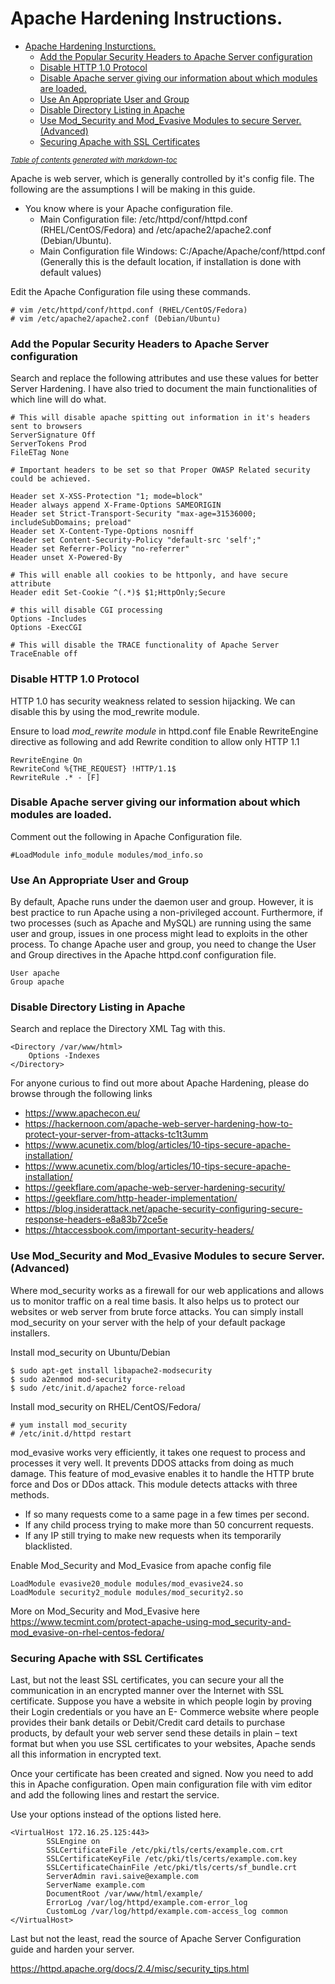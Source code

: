 # Apache Hardening Instructions.

- [Apache Hardening Insturctions.](#apache-hardening-insturctions)
    + [Add the Popular Security Headers to Apache Server configuration](#add-the-popular-security-headers-to-apache-server-configuration)
    + [Disable HTTP 1.0 Protocol](#disable-http-10-protocol)
    + [Disable Apache server giving our information about which modules are loaded.](#disable-apache-server-giving-our-information-about-which-modules-are-loaded)
    + [Use An Appropriate User and Group](#use-an-appropriate-user-and-group)
    + [Disable Directory Listing in Apache](#disable-directory-listing-in-apache)
    + [Use Mod_Security and Mod_Evasive Modules to secure Server. (Advanced)](#use-mod-security-and-mod-evasive-modules-to-secure-server--advanced-)
    + [Securing Apache with SSL Certificates](#securing-apache-with-ssl-certificates)

<small><i><a href='http://ecotrust-canada.github.io/markdown-toc/'>Table of contents generated with markdown-toc</a></i></small>

Apache is web server, which is generally controlled by it's config file. The following are the assumptions I will be making in this guide. 
- You know where is your Apache configuration file. 
  - Main Configuration file: /etc/httpd/conf/httpd.conf (RHEL/CentOS/Fedora) and /etc/apache2/apache2.conf (Debian/Ubuntu).
  - Main Configuration file Windows:  C:/Apache/Apache/conf/httpd.conf  (Generally this is the default location, if installation is done with default values) 

Edit the Apache Configuration file using these commands. 

```
# vim /etc/httpd/conf/httpd.conf (RHEL/CentOS/Fedora)
# vim /etc/apache2/apache2.conf (Debian/Ubuntu)
```

### Add the Popular Security Headers to Apache Server configuration

Search and replace the following attributes and use these values for better Server Hardening. I have also tried to document the main functionalities of which line will do what. 


```
# This will disable apache spitting out information in it's headers sent to browsers
ServerSignature Off
ServerTokens Prod
FileETag None

# Important headers to be set so that Proper OWASP Related security could be achieved. 

Header set X-XSS-Protection "1; mode=block"
Header always append X-Frame-Options SAMEORIGIN
Header set Strict-Transport-Security "max-age=31536000; includeSubDomains; preload"
Header set X-Content-Type-Options nosniff
Header set Content-Security-Policy "default-src 'self';"
Header set Referrer-Policy "no-referrer"
Header unset X-Powered-By

# This will enable all cookies to be httponly, and have secure attribute
Header edit Set-Cookie ^(.*)$ $1;HttpOnly;Secure

# this will disable CGI processing
Options -Includes
Options -ExecCGI

# This will disable the TRACE functionality of Apache Server
TraceEnable off

```

### Disable HTTP 1.0 Protocol
HTTP 1.0 has security weakness related to session hijacking. We can disable this by using the mod_rewrite module.

Ensure to load *mod_rewrite module* in httpd.conf file
Enable RewriteEngine directive as following and add Rewrite condition to allow only HTTP 1.1

``` 
RewriteEngine On
RewriteCond %{THE_REQUEST} !HTTP/1.1$
RewriteRule .* - [F]
```

### Disable Apache server giving our information about which modules are loaded. 

Comment out the following in Apache Configuration file. 

```
#LoadModule info_module modules/mod_info.so
```

### Use An Appropriate User and Group
By default, Apache runs under the daemon user and group. However, it is best practice to run Apache using a non-privileged account. Furthermore, if two processes (such as Apache and MySQL) are running using the same user and group, issues in one process might lead to exploits in the other process. To change Apache user and group, you need to change the User and Group directives in the Apache httpd.conf configuration file.

```
User apache
Group apache
```

### Disable Directory Listing in Apache

Search and replace the Directory XML Tag with this. 

```
<Directory /var/www/html>
    Options -Indexes
</Directory>
```

For anyone curious to find out more about Apache Hardening, please do browse through the following links 

- https://www.apachecon.eu/
- https://hackernoon.com/apache-web-server-hardening-how-to-protect-your-server-from-attacks-tc1t3umm
- https://www.acunetix.com/blog/articles/10-tips-secure-apache-installation/
- https://www.acunetix.com/blog/articles/10-tips-secure-apache-installation/
- https://geekflare.com/apache-web-server-hardening-security/
- https://geekflare.com/http-header-implementation/
- https://blog.insiderattack.net/apache-security-configuring-secure-response-headers-e8a83b72ce5e
- https://htaccessbook.com/important-security-headers/


### Use Mod_Security and Mod_Evasive Modules to secure Server. (Advanced)
 Where mod_security works as a firewall for our web applications and allows us to monitor traffic on a real time basis. It also helps us to protect our websites or web server from brute force attacks. You can simply install mod_security on your server with the help of your default package installers.

 Install mod_security on Ubuntu/Debian
```
$ sudo apt-get install libapache2-modsecurity
$ sudo a2enmod mod-security
$ sudo /etc/init.d/apache2 force-reload
```
Install mod_security on RHEL/CentOS/Fedora/
```
# yum install mod_security
# /etc/init.d/httpd restart
```

mod_evasive works very efficiently, it takes one request to process and processes it very well. It prevents DDOS attacks from doing as much damage. This feature of mod_evasive enables it to handle the HTTP brute force and Dos or DDos attack. This module detects attacks with three methods.

- If so many requests come to a same page in a few times per second.
- If any child process trying to make more than 50 concurrent requests.
- If any IP still trying to make new requests when its temporarily blacklisted.

Enable Mod_Security and Mod_Evasice from apache config file

```
LoadModule evasive20_module modules/mod_evasive24.so
LoadModule security2_module modules/mod_security2.so
```

More on Mod_Security and Mod_Evasive here
https://www.tecmint.com/protect-apache-using-mod_security-and-mod_evasive-on-rhel-centos-fedora/


### Securing Apache with SSL Certificates

Last, but not the least SSL certificates, you can secure your all the communication in an encrypted manner over the Internet with SSL certificate. Suppose you have a website in which people login by proving their Login credentials or you have an E- Commerce website where people provides their bank details or Debit/Credit card details to purchase products, by default your web server send these details in plain – text format but when you use SSL certificates to your websites, Apache sends all this information in encrypted text.

Once your certificate has been created and signed. Now you need to add this in Apache configuration. Open main configuration file with vim editor and add the following lines and restart the service.

Use your options instead of the options listed here. 

```
<VirtualHost 172.16.25.125:443>
        SSLEngine on
        SSLCertificateFile /etc/pki/tls/certs/example.com.crt
        SSLCertificateKeyFile /etc/pki/tls/certs/example.com.key
        SSLCertificateChainFile /etc/pki/tls/certs/sf_bundle.crt
        ServerAdmin ravi.saive@example.com
        ServerName example.com
        DocumentRoot /var/www/html/example/
        ErrorLog /var/log/httpd/example.com-error_log
        CustomLog /var/log/httpd/example.com-access_log common
</VirtualHost>
```


Last but not the least, read the source of Apache Server Configuration guide and harden your server. 

https://httpd.apache.org/docs/2.4/misc/security_tips.html
